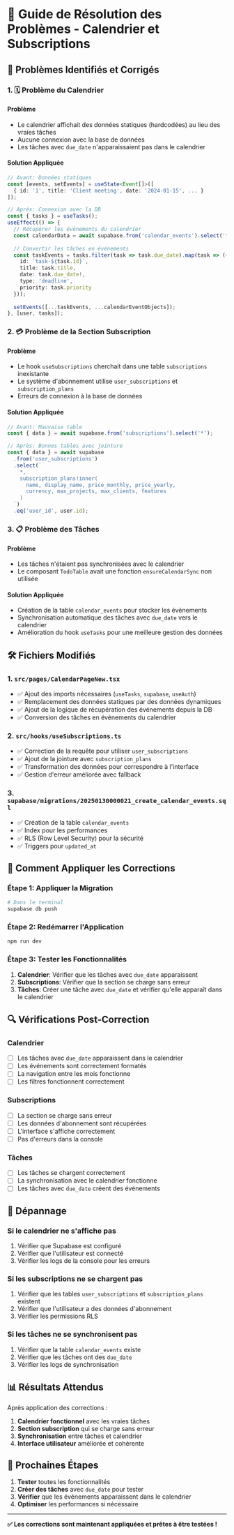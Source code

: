 # 🔧 Guide de Résolution des Problèmes - Calendrier et Subscriptions

## 🎯 **Problèmes Identifiés et Corrigés**

### **1. 🗓️ Problème du Calendrier**

#### **Problème**
- Le calendrier affichait des données statiques (hardcodées) au lieu des vraies tâches
- Aucune connexion avec la base de données
- Les tâches avec `due_date` n'apparaissaient pas dans le calendrier

#### **Solution Appliquée**
```typescript
// Avant: Données statiques
const [events, setEvents] = useState<Event[]>([
  { id: '1', title: 'Client meeting', date: '2024-01-15', ... }
]);

// Après: Connexion avec la DB
const { tasks } = useTasks();
useEffect(() => {
  // Récupérer les événements du calendrier
  const calendarData = await supabase.from('calendar_events').select('*');
  
  // Convertir les tâches en événements
  const taskEvents = tasks.filter(task => task.due_date).map(task => ({
    id: `task-${task.id}`,
    title: task.title,
    date: task.due_date!,
    type: 'deadline',
    priority: task.priority
  }));
  
  setEvents([...taskEvents, ...calendarEventObjects]);
}, [user, tasks]);
```

### **2. 💳 Problème de la Section Subscription**

#### **Problème**
- Le hook `useSubscriptions` cherchait dans une table `subscriptions` inexistante
- Le système d'abonnement utilise `user_subscriptions` et `subscription_plans`
- Erreurs de connexion à la base de données

#### **Solution Appliquée**
```typescript
// Avant: Mauvaise table
const { data } = await supabase.from('subscriptions').select('*');

// Après: Bonnes tables avec jointure
const { data } = await supabase
  .from('user_subscriptions')
  .select(`
    *,
    subscription_plans!inner(
      name, display_name, price_monthly, price_yearly,
      currency, max_projects, max_clients, features
    )
  `)
  .eq('user_id', user.id);
```

### **3. 📋 Problème des Tâches**

#### **Problème**
- Les tâches n'étaient pas synchronisées avec le calendrier
- Le composant `TodoTable` avait une fonction `ensureCalendarSync` non utilisée

#### **Solution Appliquée**
- Création de la table `calendar_events` pour stocker les événements
- Synchronisation automatique des tâches avec `due_date` vers le calendrier
- Amélioration du hook `useTasks` pour une meilleure gestion des données

## 🛠️ **Fichiers Modifiés**

### **1. `src/pages/CalendarPageNew.tsx`**
- ✅ Ajout des imports nécessaires (`useTasks`, `supabase`, `useAuth`)
- ✅ Remplacement des données statiques par des données dynamiques
- ✅ Ajout de la logique de récupération des événements depuis la DB
- ✅ Conversion des tâches en événements du calendrier

### **2. `src/hooks/useSubscriptions.ts`**
- ✅ Correction de la requête pour utiliser `user_subscriptions`
- ✅ Ajout de la jointure avec `subscription_plans`
- ✅ Transformation des données pour correspondre à l'interface
- ✅ Gestion d'erreur améliorée avec fallback

### **3. `supabase/migrations/20250130000021_create_calendar_events.sql`**
- ✅ Création de la table `calendar_events`
- ✅ Index pour les performances
- ✅ RLS (Row Level Security) pour la sécurité
- ✅ Triggers pour `updated_at`

## 🚀 **Comment Appliquer les Corrections**

### **Étape 1: Appliquer la Migration**
```bash
# Dans le terminal
supabase db push
```

### **Étape 2: Redémarrer l'Application**
```bash
npm run dev
```

### **Étape 3: Tester les Fonctionnalités**
1. **Calendrier**: Vérifier que les tâches avec `due_date` apparaissent
2. **Subscriptions**: Vérifier que la section se charge sans erreur
3. **Tâches**: Créer une tâche avec `due_date` et vérifier qu'elle apparaît dans le calendrier

## 🔍 **Vérifications Post-Correction**

### **Calendrier**
- [ ] Les tâches avec `due_date` apparaissent dans le calendrier
- [ ] Les événements sont correctement formatés
- [ ] La navigation entre les mois fonctionne
- [ ] Les filtres fonctionnent correctement

### **Subscriptions**
- [ ] La section se charge sans erreur
- [ ] Les données d'abonnement sont récupérées
- [ ] L'interface s'affiche correctement
- [ ] Pas d'erreurs dans la console

### **Tâches**
- [ ] Les tâches se chargent correctement
- [ ] La synchronisation avec le calendrier fonctionne
- [ ] Les tâches avec `due_date` créent des événements

## 🐛 **Dépannage**

### **Si le calendrier ne s'affiche pas**
1. Vérifier que Supabase est configuré
2. Vérifier que l'utilisateur est connecté
3. Vérifier les logs de la console pour les erreurs

### **Si les subscriptions ne se chargent pas**
1. Vérifier que les tables `user_subscriptions` et `subscription_plans` existent
2. Vérifier que l'utilisateur a des données d'abonnement
3. Vérifier les permissions RLS

### **Si les tâches ne se synchronisent pas**
1. Vérifier que la table `calendar_events` existe
2. Vérifier que les tâches ont des `due_date`
3. Vérifier les logs de synchronisation

## 📊 **Résultats Attendus**

Après application des corrections :

1. **Calendrier fonctionnel** avec les vraies tâches
2. **Section subscription** qui se charge sans erreur
3. **Synchronisation** entre tâches et calendrier
4. **Interface utilisateur** améliorée et cohérente

## 🎯 **Prochaines Étapes**

1. **Tester** toutes les fonctionnalités
2. **Créer des tâches** avec `due_date` pour tester
3. **Vérifier** que les événements apparaissent dans le calendrier
4. **Optimiser** les performances si nécessaire

---

**✅ Les corrections sont maintenant appliquées et prêtes à être testées !**
